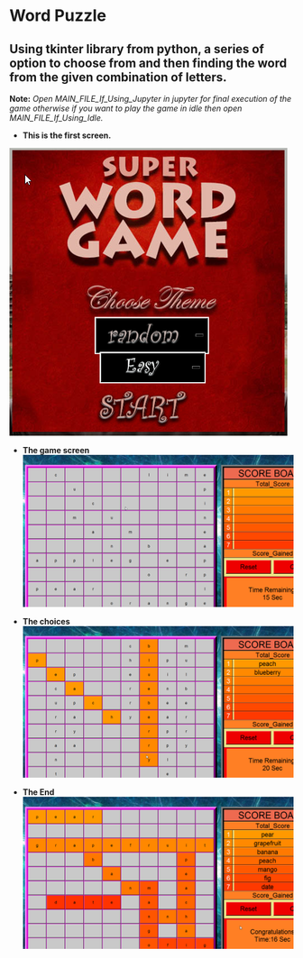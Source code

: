 # Word Puzzle
## Using tkinter library from python, a series of option to choose from and then finding the word from the given combination of letters.
**Note:**  *Open MAIN_FILE_If_Using_Jupyter in jupyter for final execution of the game otherwise if you want to play the game in idle then open MAIN_FILE_If_Using_Idle.*

* **This is the first screen.**

![Menu](/image/first.png)

* **The game screen**
![Game](/image/second.png)

* **The choices**
![Choose](/image/third.png)

* **The End**
![End](/image/fourth.png)


